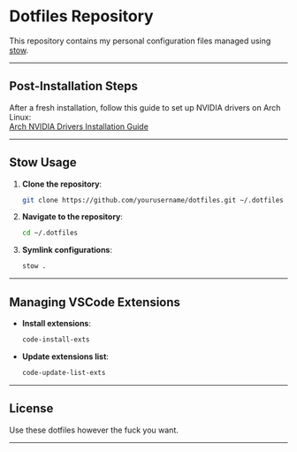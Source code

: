 
# Dotfiles Repository  

This repository contains my personal configuration files managed using [stow](https://www.gnu.org/software/stow/).  

---

## Post-Installation Steps  

After a fresh installation, follow this guide to set up NVIDIA drivers on Arch Linux:  
[Arch NVIDIA Drivers Installation Guide](https://github.com/korvahannu/arch-nvidia-drivers-installation-guide)  

---

## Stow Usage  

1. **Clone the repository**:  
   ```bash
   git clone https://github.com/yourusername/dotfiles.git ~/.dotfiles
   ```  
2. **Navigate to the repository**:  
   ```bash
   cd ~/.dotfiles
   ```  
3. **Symlink configurations**:  
   ```bash
   stow .
   ```  

---

## Managing VSCode Extensions  

- **Install extensions**:  
  ```bash
  code-install-exts
  ```  
- **Update extensions list**:  
  ```bash
  code-update-list-exts
  ```  

---

## License  

Use these dotfiles however the fuck you want.  

---
